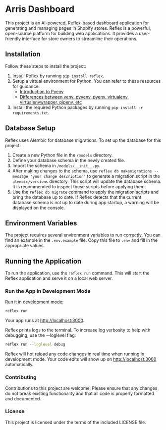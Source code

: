 # Arris Dashboard

This project is an AI-powered, Reflex-based dashboard application for generating and managing pages in Shopify stores. Reflex is a powerful, open-source platform for building web applications. It provides a user-friendly interface for store owners to streamline their operations.

## Installation

Follow these steps to install the project:

1. Install Reflex by running `pip install reflex`.
2. Setup a virtual environment for Python. You can refer to these resources for guidance:
   - [Introduction to Pyenv](https://realpython.com/intro-to-pyenv/)
   - [Differences between venv, pyvenv, pyenv, virtualenv, virtualenvwrapper, pipenv, etc](https://stackoverflow.com/questions/41573587/what-is-the-difference-between-venv-pyvenv-pyenv-virtualenv-virtualenvwrappe)
3. Install the required Python packages by running `pip install -r requirements.txt`.

## Database Setup

Reflex uses Alembic for database migrations. To set up the database for this project:

1. Create a new Python file in the `/models` directory.
2. Define your database schema in the newly created file.
3. Import the schema in `/models/__init__.py`.
4. After making changes to the schema, use `reflex db makemigrations --message 'your change description'` to generate a migration script in the `alembic/versions` directory. This script will update the database schema. It is recommended to inspect these scripts before applying them.
5. Use the `reflex db migrate` command to apply the migration scripts and bring the database up to date. If Reflex detects that the current database schema is not up to date during app startup, a warning will be displayed on the console.

## Environment Variables

The project requires several environment variables to run correctly. You can find an example in the `.env.example` file. Copy this file to `.env` and fill in the appropriate values.

## Running the Application

To run the application, use the `reflex run` command. This will start the Reflex application and serve it on a local web server.

### Run the App in Development Mode

Run it in development mode:

```bash
reflex run
```

Your app runs at <http://localhost:3000>.

Reflex prints logs to the terminal. To increase log verbosity to help with debugging, use the --loglevel flag:

```bash
reflex run --loglevel debug
```

Reflex will hot reload any code changes in real time when running in development mode. Your code edits will show up on <http://localhost:3000> automatically.

### Contributing

Contributions to this project are welcome. Please ensure that any changes do not break existing functionality and that all code is properly formatted and documented.

### License

This project is licensed under the terms of the included LICENSE file.
